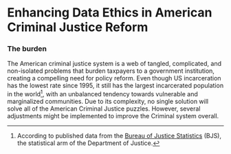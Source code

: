 # Enhancing Data Ethics in American Criminal Justice Reform
### The burden

The American criminal justice system is a web of tangled, complicated, and non-isolated problems that burden taxpayers to a government institution, creating a compelling need for policy reform. Even though US incarceration has the lowest rate since 1995, it still has the largest incarcerated population in the world[^1], with an unbalanced tendency towards vulnerable and marginalized communities. Due to its complexity, no single solution will solve all of the American Criminal Justice puzzles. However, several adjustments might be implemented to improve the Criminal system overall.


<!-- [^1]: According to published [data]<https://bjs.ojp.gov/sites/g/files/xyckuh236/files/media/document/cpus19st.pdf>from the Bureau of Justice Statistics (BJS), the statistical arm of the Department of Justice. -->

[^1]: According to published data from the [Bureau of Justice Statistics](https://www.pewresearch.org/fact-tank/2021/08/16/americas-incarceration-rate-lowest-since-1995/) (BJS), the statistical arm of the Department of Justice.

<!-- ```{tableofcontents} 
``` -->
